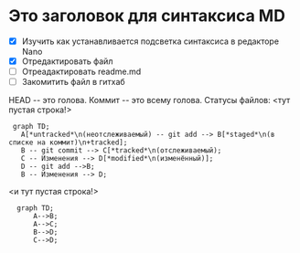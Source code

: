 # Это заголовок для синтаксиса MD
 * [x] Изучить как устанавливается подсветка синтаксиса в редакторе Nano
 * [x] Отредактировать файл
 * [ ] Отреадактировать readme.md
 * [ ] Закомитить файл в гитхаб

HEAD -- это голова.
Коммит -- это всему голова.
Статусы файлов:
<тут пустая строка!>

```mermaid
 graph TD;
   A[*untracked*\n(неотслеживаемый) -- git add --> B[*staged*\n(в списке на коммит)\n+tracked];
   B -- git commit --> C[*tracked*\n(отслеживаемый);
   С -- Изменения --> D[*modified*\n(изменённый)];
   D -- git add -->B;
   B -- Изменения --> D;
```

<и тут пустая строка!> 

```mermaid
  graph TD;
      A-->B;
      A-->C;
      B-->D;
      C-->D;
```
